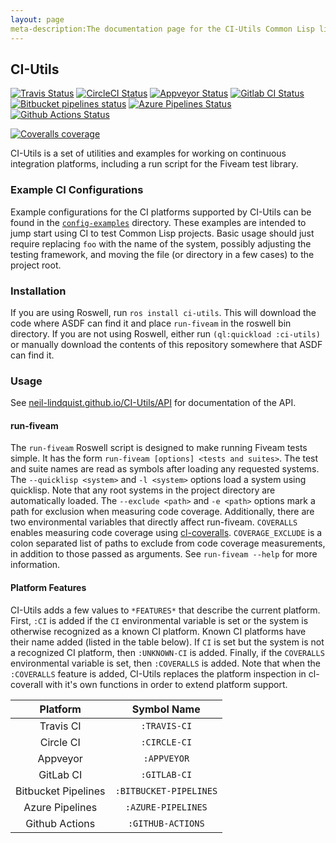 ```yaml
---
layout: page
meta-description:The documentation page for the CI-Utils Common Lisp library.
---
```


## CI-Utils

[![Travis Status](https://img.shields.io/travis/neil-lindquist/ci-utils.svg?logo=Travis)](https://travis-ci.org/neil-lindquist/CI-Utils)
[![CircleCI Status](https://img.shields.io/circleci/build/github/neil-lindquist/CI-Utils.svg?logo=CircleCI)](https://circleci.com/gh/neil-lindquist/CI-Utils)
[![Appveyor Status](https://ci.appveyor.com/api/projects/status/mm1swvm28hpp2oc5/branch/master?svg=true)](https://ci.appveyor.com/project/neil-lindquist/ci-utils/branch/master)
[![Gitlab CI Status](https://img.shields.io/gitlab/pipeline/neil-lindquist/CI-Utils.svg?logo=Gitlab)](https://gitlab.com/neil-lindquist/CI-Utils/pipelines)
[![Bitbucket pipelines status](https://img.shields.io/bitbucket/pipelines/nlindqu1/ci-utils?logo=bitbucket)](https://bitbucket.org/nlindqu1/ci-utils/addon/pipelines/home#!/)
[![Azure Pipelines Status](https://img.shields.io/azure-devops/build/archer1mail/archer1mail/1?logo=Azure%20Pipelines)](https://dev.azure.com/archer1mail/archer1mail/_build?definitionId=1&_a=summary)
[![Github Actions Status](https://img.shields.io/endpoint.svg?url=https%3A%2F%2Factions-badge.atrox.dev%2Fneil-lindquist%2Fci-utils%2Fbadge&style=flat&label=build)](https://actions-badge.atrox.dev/neil-lindquist/ci-utils/goto)

[![Coveralls coverage](https://img.shields.io/coveralls/github/neil-lindquist/CI-Utils?logo=coveralls)](https://coveralls.io/github/neil-lindquist/CI-Utils)

CI-Utils is a set of utilities and examples for working on continuous integration platforms, including a run script for the Fiveam test library.

### Example CI Configurations
Example configurations for the CI platforms supported by CI-Utils can be found in the [`config-examples`](https://github.com/neil-lindquist/CI-Utils/tree/master/config-examples) directory.
These examples are intended to jump start using CI to test Common Lisp projects.
Basic usage should just require replacing `foo` with the name of the system, possibly adjusting the testing framework, and moving the file (or directory in a few cases) to the project root.


### Installation
If you are using Roswell, run `ros install ci-utils`.
This will download the code where ASDF can find it and place `run-fiveam` in the roswell bin directory.
If you are not using Roswell, either run `(ql:quickload :ci-utils)` or manually download the contents of this repository somewhere that ASDF can find it.

### Usage

See [neil-lindquist.github.io/CI-Utils/API](https://neil-lindquist.github.io/CI-Utils/API) for documentation of the API.

#### run-fiveam

The `run-fiveam` Roswell script is designed to make running Fiveam tests simple.
It has the form `run-fiveam [options] <tests and suites>`.
The test and suite names are read as symbols after loading any requested systems.
The `--quicklisp <system>` and `-l <system>` options load a system using quicklisp.
Note that any root systems in the project directory are automatically loaded.
The `--exclude <path>` and `-e <path>` options mark a path for exclusion when measuring code coverage.
Additionally, there are two environmental variables that directly affect run-fiveam.
`COVERALLS` enables measuring code coverage using [cl-coveralls](https://github.com/fukamachi/cl-coveralls/).
`COVERAGE_EXCLUDE` is a colon separated list of paths to exclude from code coverage measurements, in addition to those passed as arguments.
See `run-fiveam --help` for more information.

#### Platform Features

CI-Utils adds a few values to `*FEATURES*` that describe the current platform.
First, `:CI` is added if the `CI` environmental variable is set or the system is otherwise recognized as a known CI platform.
Known CI platforms have their name added (listed in the table below).
If `CI` is set but the system is not a recognized CI platform, then `:UNKNOWN-CI` is added.
Finally, if the `COVERALLS` environmental variable is set, then `:COVERALLS` is added.
Note that when the `:COVERALLS` feature is added, CI-Utils replaces the platform inspection in cl-coverall with it's own functions in order to extend platform support.

| Platform  |  Symbol Name |
|:---------:|:------------:|
| Travis CI | `:TRAVIS-CI` |
| Circle CI | `:CIRCLE-CI` |
| Appveyor  | `:APPVEYOR`  |
| GitLab CI | `:GITLAB-CI` |
| Bitbucket Pipelines | `:BITBUCKET-PIPELINES` |
|   Azure Pipelines   |   `:AZURE-PIPELINES`   |
|    Github Actions   |    `:GITHUB-ACTIONS`   |

